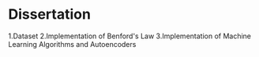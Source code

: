 # Dissertation

1.Dataset
2.Implementation of Benford's Law
3.Implementation of Machine Learning Algorithms and Autoencoders
